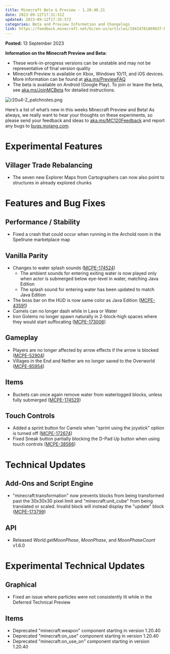```yaml
---
title: Minecraft Beta & Preview - 1.20.40.21
date: 2023-09-12T17:31:51Z
updated: 2023-09-12T17:35:57Z
categories: Beta and Preview Information and Changelogs
link: https://feedback.minecraft.net/hc/en-us/articles/19424781869837-Minecraft-Beta-Preview-1-20-40-21
---
```


**Posted:** 13 September 2023

**Information on the Minecraft Preview and Beta:**

- These work-in-progress versions can be unstable and may not be representative of final version quality
- Minecraft Preview is available on Xbox, Windows 10/11, and iOS devices. More information can be found at [aka.ms/PreviewFAQ](https://aka.ms/PreviewFAQ)
- The beta is available on Android (Google Play). To join or leave the beta, see [aka.ms/JoinMCBeta](https://aka.ms/JoinMCBeta) for detailed instructions.

![r20u4-2_patchnotes.png](https://feedback.minecraft.net/hc/article_attachments/19424855494797)

Here’s a list of what’s new in this weeks Minecraft Preview and Beta! As always, we really want to hear your thoughts on these experiments, so please send your feedback and ideas to [aka.ms/MC120Feedback](http://aka.ms/MC120Feedback) and report any bugs to [bugs.mojang.com](http://bugs.mojang.com/).  
  

# Experimental Features

## Villager Trade Rebalancing

- The seven new Explorer Maps from Cartographers can now also point to structures in already explored chunks  
    

# Features and Bug Fixes

## Performance / Stability

- Fixed a crash that could occur when running in the Archold room in the Spellrune marketplace map

## Vanilla Parity

- Changes to water splash sounds ([MCPE-174524](https://bugs.mojang.com/browse/MCPE-174524))
  - The ambient sounds for entering exiting water is now played only when actor is submerged below eye-level in water, matching Java Edition
  - The splash sound for entering water has been updated to match Java Edition
- The boss bar on the HUD is now same color as Java Edition ([MCPE-43591](https://bugs.mojang.com/browse/MCPE-43591))
- Camels can no longer dash while in Lava or Water
- Iron Golems no longer spawn naturally in 2-block-high spaces where they would start suffocating ([MCPE-173006](https://bugs.mojang.com/browse/MCPE-173006))

## Gameplay

- Players are no longer affected by arrow effects if the arrow is blocked ([MCPE-52904](https://bugs.mojang.com/browse/MCPE-52904))
- Villages in the End and Nether are no longer saved to the Overworld ([MCPE-85954](https://bugs.mojang.com/browse/MCPE-85954))

## Items

- Buckets can once again remove water from waterlogged blocks, unless fully submerged ([MCPE-174529](https://bugs.mojang.com/browse/MCPE-174529))

## Touch Controls

- Added a sprint button for Camels when "sprint using the joystick" option is turned off ([MCPE-172674](https://bugs.mojang.com/browse/MCPE-172674))
- Fixed Sneak button partially blocking the D-Pad Up button when using touch controls ([MCPE-38566](https://bugs.mojang.com/browse/MCPE-38566))  
    

# Technical Updates

## Add-Ons and Script Engine

- "minecraft:transformation" now prevents blocks from being transformed past the 30x30x30 pixel limit and "minecraft:unit_cube" from being translated or scaled. Invalid block will instead display the "update" block ([MCPE-173799](https://bugs.mojang.com/browse/MCPE-173799))

## API

- Released *World.getMoonPhase*, *MoonPhase*, and *MoonPhaseCount* v1.6.0  
    

# Experimental Technical Updates

## Graphical

- Fixed an issue where particles were not consistently lit while in the Deferred Technical Preview

## Items

- Deprecated "minecraft:weapon" component starting in version 1.20.40
- Deprecated "minecraft:on_use" component starting in version 1.20.40
- Deprecated "minecraft:on_use_on" component starting in version 1.20.40
